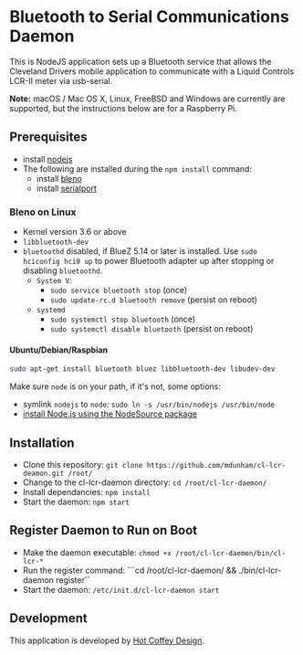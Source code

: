 # Bluetooth to Serial Communications Daemon

This is NodeJS application sets up a Bluetooth service that allows the Cleveland Drivers mobile application to communicate with a Liquid Controls LCR-II meter via usb-serial.
 
__Note:__ macOS / Mac OS X, Linux, FreeBSD and Windows are currently are supported, but the instructions below are for a Raspberry Pi.

## Prerequisites

 * install [nodejs](https://github.com/nodejs/node#readme)
 * The following are installed during the ```npm install``` command:
	 * install [bleno](https://github.com/noble/bleno#readme)
	 * install [serialport](https://github.com/node-serialport/node-serialport#readme)

### Bleno on Linux

 * Kernel version 3.6 or above
 * ```libbluetooth-dev```
 * ```bluetoothd``` disabled, if BlueZ 5.14 or later is installed. Use ```sudo hciconfig hci0 up``` to power Bluetooth adapter up after stopping or disabling ```bluetoothd```.
    * ```System V```:
      * ```sudo service bluetooth stop``` (once)
      * ```sudo update-rc.d bluetooth remove``` (persist on reboot)
    * ```systemd```
      * ```sudo systemctl stop bluetooth``` (once)
      * ```sudo systemctl disable bluetooth``` (persist on reboot)

#### Ubuntu/Debian/Raspbian

```sh
sudo apt-get install bluetooth bluez libbluetooth-dev libudev-dev
```

Make sure ```node``` is on your path, if it's not, some options:
 * symlink ```nodejs``` to ```node```: ```sudo ln -s /usr/bin/nodejs /usr/bin/node```
 * [install Node.js using the NodeSource package](https://nodejs.org/en/download/package-manager/#debian-and-ubuntu-based-linux-distributions)

## Installation

 * Clone this repository: ```git clone https://github.com/mdunham/cl-lcr-deamon.git /root/```
 * Change to the cl-lcr-daemon directory: ```cd /root/cl-lcr-daemon/```
 * Install dependancies: ```npm install```
 * Start the daemon: ```npm start```

## Register Daemon to Run on Boot

 * Make the daemon executable: ```chmod +x /root/cl-lcr-daemon/bin/cl-lcr-*```
 * Run the register command: ```cd /root/cl-lcr-daemon/ && ./bin/cl-lcr-daemon register``
 * Start the daemon: ```/etc/init.d/cl-lcr-daemon start```

## Development

This application is developed by [Hot Coffey Design](http://hotcoffeydesign.com).